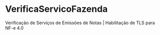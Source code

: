# VerificaServicoFazenda
Verificação de Serviços de Emissões de Notas | Habilitação de TLS para NF-e 4.0

